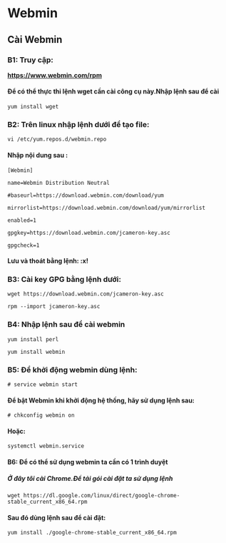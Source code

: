 # Webmin

## Cài Webmin

### B1: Truy cập: 

**https://www.webmin.com/rpm** 

#### Để có thể thực thi lệnh wget cần cài công cụ này.Nhập lệnh sau để cài

`yum install wget`

### B2: Trên linux nhập lệnh dưới để tạo file:

`vi /etc/yum.repos.d/webmin.repo`

#### Nhập nội dung sau :

`[Webmin]`

`name=Webmin Distribution Neutral`

`#baseurl=https://download.webmin.com/download/yum`

`mirrorlist=https://download.webmin.com/download/yum/mirrorlist`

`enabled=1`

`gpgkey=https://download.webmin.com/jcameron-key.asc`

`gpgcheck=1`

#### Lưu và thoát bằng lệnh: **:x!**

### B3: Cài key GPG bằng lệnh dưới:

`wget https://download.webmin.com/jcameron-key.asc`

`rpm --import jcameron-key.asc`

### B4: Nhập lệnh sau để cài webmin
   `yum install perl`
   
   `yum install webmin`

### B5: Để khởi động webmin dùng lệnh:

   `# service webmin start`
   
####   Để bật Webmin khi khởi động hệ thống, hãy sử dụng lệnh sau:

   `# chkconfig webmin on`
 
#### Hoặc:

`systemctl webmin.service`

#### B6: Để có thể sử dụng webmin ta cần có 1 trình duyệt

##### Ở đây tôi cài Chrome.Để tải gói cài đặt ta sử dụng lệnh

`wget https://dl.google.com/linux/direct/google-chrome-stable_current_x86_64.rpm`

#### Sau đó dùng lệnh sau để cài đặt:

`yum install ./google-chrome-stable_current_x86_64.rpm`




   
